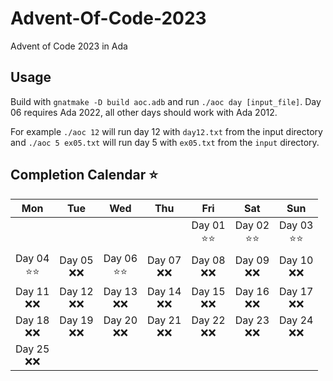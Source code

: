 # Advent-Of-Code-2023
Advent of Code 2023 in Ada

## Usage
Build with `gnatmake -D build aoc.adb` and run `./aoc day [input_file]`. Day 06 requires Ada 2022, all other days should work with Ada 2012.

For example `./aoc 12` will run day 12 with `day12.txt` from the input directory and `./aoc 5 ex05.txt` will run day 5 with `ex05.txt` from the `input` directory.

## Completion Calendar ⭐
| Mon | Tue | Wed | Thu | Fri | Sat | Sun |
|:---:|:---:|:---:|:---:|:---:|:---:|:---:|
|     |     |     |     | Day 01 <br> ⭐⭐ | Day 02 <br> ⭐⭐| Day 03 <br> ⭐⭐ |
| Day 04 <br> ⭐⭐ | Day 05 <br> ❌❌ | Day 06 <br> ⭐⭐ | Day 07 <br> ❌❌ | Day 08 <br> ❌❌ | Day 09 <br> ❌❌ | Day 10 <br> ❌❌ |
| Day 11 <br> ❌❌ | Day 12 <br> ❌❌ | Day 13 <br> ❌❌ | Day 14 <br> ❌❌ | Day 15 <br> ❌❌ | Day 16 <br> ❌❌ | Day 17 <br> ❌❌ |
| Day 18 <br> ❌❌ | Day 19 <br> ❌❌ | Day 20 <br> ❌❌ | Day 21 <br> ❌❌ | Day 22 <br> ❌❌ | Day 23 <br> ❌❌ | Day 24 <br> ❌❌ |
| Day 25 <br> ❌❌ |
